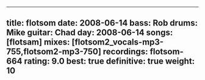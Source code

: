 
---
title: flotsom
date: 2008-06-14
bass:	Rob
drums:	Mike
guitar:	Chad
day: 2008-06-14
songs: [flotsam]
mixes: [flotsom2_vocals-mp3-755,flotsom2-mp3-750]
recordings: flotsom-664
rating: 9.0
best: true
definitive: true
weight: 10
---
